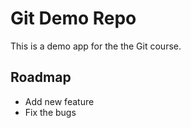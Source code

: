 # Git Demo Repo
This is a demo app for the the Git course.

## Roadmap
* Add new feature
* Fix the bugs
